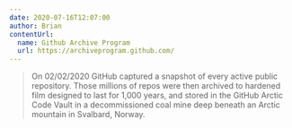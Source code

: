 ```yaml
---
date: 2020-07-16T12:07:00
author: Brian
contentUrl: 
  name: Github Archive Program
  url: https://archiveprogram.github.com/
---
```

> On 02/02/2020 GitHub captured a snapshot of every active public repository. Those millions of repos were then archived to hardened film designed to last for 1,000 years, and stored in the GitHub Arctic Code Vault in a decommissioned coal mine deep beneath an Arctic mountain in Svalbard, Norway.